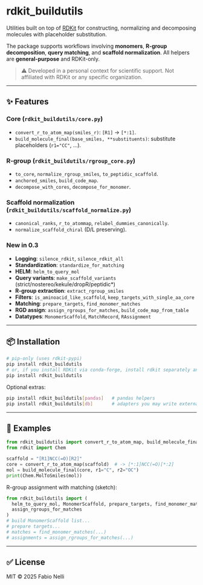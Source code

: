 # rdkit_buildutils

Utilities built on top of [RDKit](https://www.rdkit.org/) for constructing, normalizing and decomposing molecules with placeholder substitution.

The package supports workflows involving **monomers**, **R-group decomposition**, **query matching**, and **scaffold normalization**. All helpers are **general-purpose** and RDKit-only.

> ⚠️ Developed in a personal context for scientific support. Not affiliated with RDKit or any specific organization.

---

## ✨ Features

### Core (`rdkit_buildutils/core.py`)
- `convert_r_to_atom_map(smiles_r)`: `[R1]` → `[*:1]`.
- `build_molecule_final(base_smiles, **substituents)`: substitute placeholders (`r1="CC"`, …).

### R-group (`rdkit_buildutils/rgroup_core.py`)
- `to_core`, `normalize_rgroup_smiles`, `to_peptidic_scaffold`.
- `anchored_smiles`, `build_code_map`.
- `decompose_with_cores`, `decompose_for_monomer`.

### Scaffold normalization (`rdkit_buildutils/scaffold_normalize.py`)
- `canonical_ranks`, `r_to_atommap`, `relabel_dummies_canonically`.
- `normalize_scaffold_chiral` (D/L preserving).

### New in **0.3**
- **Logging**: `silence_rdkit`, `silence_rdkit_all`
- **Standardization**: `standardize_for_matching`
- **HELM**: `helm_to_query_mol`
- **Query variants**: `make_scaffold_variants` (strict/nostereo/kekule/dropR/peptidic*)
- **R-group extraction**: `extract_rgroup_smiles`
- **Filters**: `is_aminoacid_like_scaffold`, `keep_targets_with_single_aa_core`
- **Matching**: `prepare_targets`, `find_monomer_matches`
- **RGD assign**: `assign_rgroups_for_matches`, `build_code_map_from_table`
- **Datatypes**: `MonomerScaffold`, `MatchRecord`, `RAssignment`

---

## 📦 Installation

```bash
# pip-only (uses rdkit-pypi)
pip install rdkit_buildutils
# or, if you install RDKit via conda-forge, install rdkit separately and then:
pip install rdkit_buildutils
```

Optional extras:
```bash
pip install rdkit_buildutils[pandas]   # pandas helpers
pip install rdkit_buildutils[db]       # adapters you may write externally
```

---

## 🔬 Examples

```python
from rdkit_buildutils import convert_r_to_atom_map, build_molecule_final
from rdkit import Chem

scaffold = "[R1]NCC(=O)[R2]"
core = convert_r_to_atom_map(scaffold)  # -> [*:1]NCC(=O)[*:2]
mol = build_molecule_final(core, r1="C", r2="OC")
print(Chem.MolToSmiles(mol))
```

R-group assignment with matching (sketch):
```python
from rdkit_buildutils import (
  helm_to_query_mol, MonomerScaffold, prepare_targets, find_monomer_matches,
  assign_rgroups_for_matches
)
# build MonomerScaffold list...
# prepare targets...
# matches = find_monomer_matches(...)
# assignments = assign_rgroups_for_matches(...)
```

---

## ✅ License
MIT © 2025 Fabio Nelli
